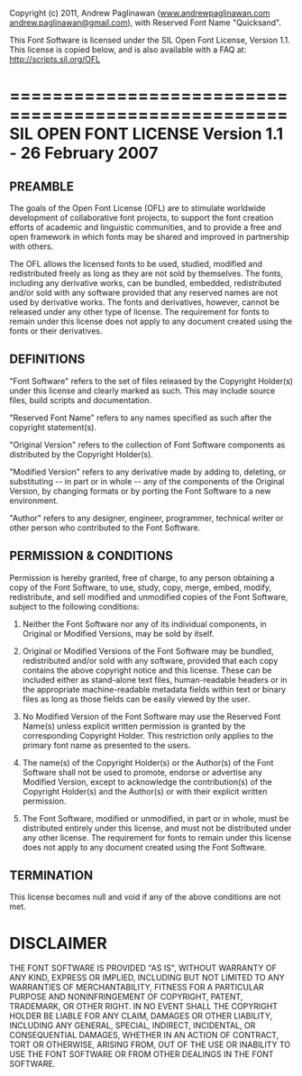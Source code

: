Copyright (c) 2011, Andrew Paglinawan (www.andrewpaglinawan.com andrew.paglinawan@gmail.com), with Reserved Font Name
"Quicksand".

This Font Software is licensed under the SIL Open Font License, Version 1.1.
This license is copied below, and is also available with a FAQ at: http://scripts.sil.org/OFL

====================================================
SIL OPEN FONT LICENSE Version 1.1 - 26 February 2007
====================================================

PREAMBLE
--------

The goals of the Open Font License (OFL) are to stimulate worldwide development of collaborative font projects, to
support the font creation efforts of academic and linguistic communities, and to provide a free and open framework in
which fonts may be shared and improved in partnership with others.

The OFL allows the licensed fonts to be used, studied, modified and redistributed freely as long as they are not sold by
themselves. The fonts, including any derivative works, can be bundled, embedded, redistributed and/or sold with any
software provided that any reserved names are not used by derivative works. The fonts and derivatives, however, cannot
be released under any other type of license. The requirement for fonts to remain under this license does not apply to
any document created using the fonts or their derivatives.

DEFINITIONS
-----------

"Font Software" refers to the set of files released by the Copyright Holder(s) under this license and clearly marked as
such. This may include source files, build scripts and documentation.

"Reserved Font Name" refers to any names specified as such after the copyright statement(s).

"Original Version" refers to the collection of Font Software components as distributed by the Copyright Holder(s).

"Modified Version" refers to any derivative made by adding to, deleting, or substituting -- in part or in whole -- any
of the components of the Original Version, by changing formats or by porting the Font Software to a new environment.

"Author" refers to any designer, engineer, programmer, technical writer or other person who contributed to the Font
Software.

PERMISSION & CONDITIONS
-----------------------

Permission is hereby granted, free of charge, to any person obtaining a copy of the Font Software, to use, study, copy,
merge, embed, modify, redistribute, and sell modified and unmodified copies of the Font Software, subject to the
following conditions:

1) Neither the Font Software nor any of its individual components, in Original or Modified Versions, may be sold by
itself.

2) Original or Modified Versions of the Font Software may be bundled, redistributed and/or sold with any software,
provided that each copy contains the above copyright notice and this license. These can be included either as
stand-alone text files, human-readable headers or in the appropriate machine-readable metadata fields within text or
binary files as long as those fields can be easily viewed by the user.

3) No Modified Version of the Font Software may use the Reserved Font Name(s) unless explicit written permission is
granted by the corresponding Copyright Holder. This restriction only applies to the primary font name as presented to
the users.

4) The name(s) of the Copyright Holder(s) or the Author(s) of the Font Software shall not be used to promote, endorse
or advertise any Modified Version, except to acknowledge the contribution(s) of the Copyright Holder(s) and the
Author(s) or with their explicit written permission.

5) The Font Software, modified or unmodified, in part or in whole, must be distributed entirely under this license, and
must not be distributed under any other license. The requirement for fonts to remain under this license does not apply
to any document created using the Font Software.

TERMINATION
-----------

This license becomes null and void if any of the above conditions are not met.

DISCLAIMER
==========

THE FONT SOFTWARE IS PROVIDED "AS IS", WITHOUT WARRANTY OF ANY KIND, EXPRESS OR IMPLIED, INCLUDING BUT NOT LIMITED TO
ANY WARRANTIES OF MERCHANTABILITY, FITNESS FOR A PARTICULAR PURPOSE AND NONINFRINGEMENT OF COPYRIGHT, PATENT, TRADEMARK,
OR OTHER RIGHT. IN NO EVENT SHALL THE COPYRIGHT HOLDER BE LIABLE FOR ANY CLAIM, DAMAGES OR OTHER LIABILITY, INCLUDING
ANY GENERAL, SPECIAL, INDIRECT, INCIDENTAL, OR CONSEQUENTIAL DAMAGES, WHETHER IN AN ACTION OF CONTRACT, TORT OR
OTHERWISE, ARISING FROM, OUT OF THE USE OR INABILITY TO USE THE FONT SOFTWARE OR FROM OTHER DEALINGS IN THE FONT
SOFTWARE.